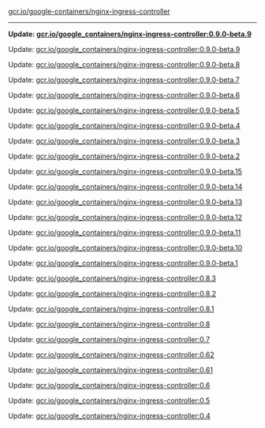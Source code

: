 [gcr.io/google-containers/nginx-ingress-controller](https://hub.docker.com/r/cruse/nginx-ingress-controller/tags/) 

----
**Update: [gcr.io/google_containers/nginx-ingress-controller:0.9.0-beta.9](https://hub.docker.com/r/cruse/nginx-ingress-controller/tags/)**

Update: [gcr.io/google_containers/nginx-ingress-controller:0.9.0-beta.9](https://hub.docker.com/r/cruse/nginx-ingress-controller/tags/)

Update: [gcr.io/google_containers/nginx-ingress-controller:0.9.0-beta.8](https://hub.docker.com/r/cruse/nginx-ingress-controller/tags/)

Update: [gcr.io/google_containers/nginx-ingress-controller:0.9.0-beta.7](https://hub.docker.com/r/cruse/nginx-ingress-controller/tags/)

Update: [gcr.io/google_containers/nginx-ingress-controller:0.9.0-beta.6](https://hub.docker.com/r/cruse/nginx-ingress-controller/tags/)

Update: [gcr.io/google_containers/nginx-ingress-controller:0.9.0-beta.5](https://hub.docker.com/r/cruse/nginx-ingress-controller/tags/)

Update: [gcr.io/google_containers/nginx-ingress-controller:0.9.0-beta.4](https://hub.docker.com/r/cruse/nginx-ingress-controller/tags/)

Update: [gcr.io/google_containers/nginx-ingress-controller:0.9.0-beta.3](https://hub.docker.com/r/cruse/nginx-ingress-controller/tags/)

Update: [gcr.io/google_containers/nginx-ingress-controller:0.9.0-beta.2](https://hub.docker.com/r/cruse/nginx-ingress-controller/tags/)

Update: [gcr.io/google_containers/nginx-ingress-controller:0.9.0-beta.15](https://hub.docker.com/r/cruse/nginx-ingress-controller/tags/)

Update: [gcr.io/google_containers/nginx-ingress-controller:0.9.0-beta.14](https://hub.docker.com/r/cruse/nginx-ingress-controller/tags/)

Update: [gcr.io/google_containers/nginx-ingress-controller:0.9.0-beta.13](https://hub.docker.com/r/cruse/nginx-ingress-controller/tags/)

Update: [gcr.io/google_containers/nginx-ingress-controller:0.9.0-beta.12](https://hub.docker.com/r/cruse/nginx-ingress-controller/tags/)

Update: [gcr.io/google_containers/nginx-ingress-controller:0.9.0-beta.11](https://hub.docker.com/r/cruse/nginx-ingress-controller/tags/)

Update: [gcr.io/google_containers/nginx-ingress-controller:0.9.0-beta.10](https://hub.docker.com/r/cruse/nginx-ingress-controller/tags/)

Update: [gcr.io/google_containers/nginx-ingress-controller:0.9.0-beta.1](https://hub.docker.com/r/cruse/nginx-ingress-controller/tags/)

Update: [gcr.io/google_containers/nginx-ingress-controller:0.8.3](https://hub.docker.com/r/cruse/nginx-ingress-controller/tags/)

Update: [gcr.io/google_containers/nginx-ingress-controller:0.8.2](https://hub.docker.com/r/cruse/nginx-ingress-controller/tags/)

Update: [gcr.io/google_containers/nginx-ingress-controller:0.8.1](https://hub.docker.com/r/cruse/nginx-ingress-controller/tags/)

Update: [gcr.io/google_containers/nginx-ingress-controller:0.8](https://hub.docker.com/r/cruse/nginx-ingress-controller/tags/)

Update: [gcr.io/google_containers/nginx-ingress-controller:0.7](https://hub.docker.com/r/cruse/nginx-ingress-controller/tags/)

Update: [gcr.io/google_containers/nginx-ingress-controller:0.62](https://hub.docker.com/r/cruse/nginx-ingress-controller/tags/)

Update: [gcr.io/google_containers/nginx-ingress-controller:0.61](https://hub.docker.com/r/cruse/nginx-ingress-controller/tags/)

Update: [gcr.io/google_containers/nginx-ingress-controller:0.6](https://hub.docker.com/r/cruse/nginx-ingress-controller/tags/)

Update: [gcr.io/google_containers/nginx-ingress-controller:0.5](https://hub.docker.com/r/cruse/nginx-ingress-controller/tags/)

Update: [gcr.io/google_containers/nginx-ingress-controller:0.4](https://hub.docker.com/r/cruse/nginx-ingress-controller/tags/)

